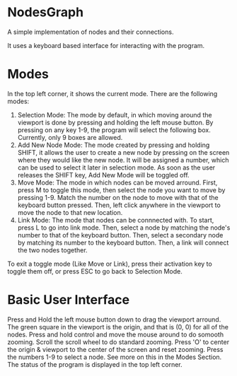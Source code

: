 # NodesGraph
A simple implementation of nodes and their connections.


It uses a keyboard based interface for interacting with the program.

# Modes
In the top left corner, it shows the current mode. There are the following modes:
1. Selection Mode: The mode by default, in which moving around the viewport is done by pressing and holding the left mouse button. By pressing on any key 1-9, the program will select the following box. Currently, only 9 boxes are allowed.
2. Add New Node Mode: The mode created by pressing and holding SHIFT, it allows the user to create a new node by pressing on the screen where they would like the new node. It will be assigned a number, which can be used to select it later in selection mode. As soon as the user releases the SHIFT key, Add New Mode will be toggled off.
3. Move Mode: The mode in which nodes can be moved arround. First, press M to toggle this mode, then select the node you want to move by pressing 1-9. Match the number on the node to move with that of the keyboard button pressed. Then, left click anywhere in the viewport to move the node to that new location.
4. Link Mode: The mode that nodes can be connnected with. To start, press L to go into link mode. Then, select a node by matching the node's number to that of the keyboard button. Then, select a secondary node by matching its number to the keyboard button. Then, a link will connect the two nodes together.

To exit a toggle mode (Like Move or Link), press their activation key to toggle them off, or press ESC to go back to Selection Mode.

# Basic User Interface
Press and Hold the left mouse button down to drag the viewport arround. The green square in the viewport is the origin, and that is (0, 0) for all of the nodes.
Press and hold control and move the mouse around to do somooth zooming. Scroll the scroll wheel to do standard zooming.
Press 'O' to center the origin & viewport to the center of the screen and reset zooming.
Press the numbers 1-9 to select a node. See more on this in the Modes Section.
The status of the program is displayed in the top left corner.
